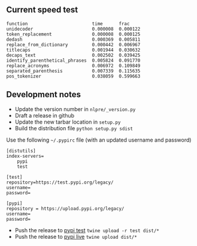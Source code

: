 ## Current speed test
 
    function                        time      frac
    unidecoder                      0.000008  0.000122
    token_replacement               0.000008  0.000125
    dedash                          0.000369  0.005811
    replace_from_dictionary         0.000442  0.006967
    titlecaps                       0.001944  0.030632
    decaps_text                     0.002502  0.039425
    identify_parenthetical_phrases  0.005824  0.091770
    replace_acronyms                0.006972  0.109849
    separated_parenthesis           0.007339  0.115635
    pos_tokenizer                   0.038059  0.599663

## Development notes

+ Update the version number in `nlpre/_version.py`
+ Draft a release in github
+ Update the new tarbar location in `setup.py`
+ Build the distribution file `python setup.py sdist`

Use the following `~/.pypirc` file (with an updated username and password)

    [distutils]
    index-servers=
        pypi
        test
    
    [test]
    repository=https://test.pypi.org/legacy/
    username=
    password=
    
    [pypi]
    repository = https://upload.pypi.org/legacy/
    username=
    password=

+ Push the release to [pypi test](https://test.pypi.org/project/nlpre/) `twine upload -r test dist/*`
+ Push the release to [pypi live](https://pypi.org/project/nlpre/) `twine upload dist/*`